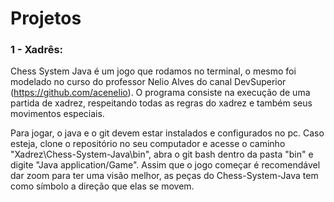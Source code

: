 # Projetos

### 1 - Xadrês:
  Chess System Java é um jogo que rodamos no terminal, o mesmo foi modelado no curso do professor Nelio Alves do canal DevSuperior (https://github.com/acenelio). O programa consiste na execução de uma partida de xadrez, respeitando todas as regras do xadrez e também seus movimentos especiais. 

  Para jogar, o java e o git devem estar instalados e configurados no pc. Caso esteja, clone o repositório no seu computador e acesse o caminho "Xadrez\Chess-System-Java\bin", abra o git bash dentro da pasta "bin" e digite "Java application/Game". Assim que o jogo começar é recomendável dar zoom para ter uma visão melhor, as peças do Chess-System-Java tem como símbolo a direção que elas se movem.
